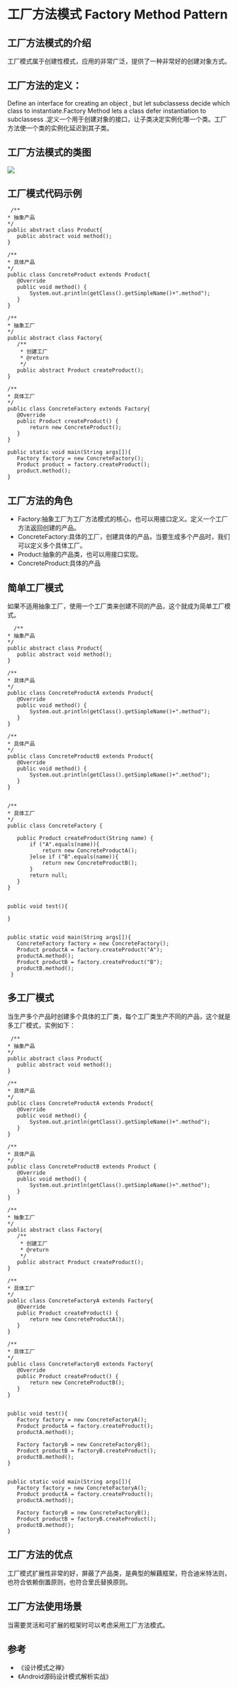 # 工厂方法模式 Factory Method Pattern

## 工厂方法模式的介绍

工厂模式属于创建性模式，应用的非常广泛，提供了一种非常好的创建对象方式。

## 工厂方法的定义：

   Define an interface for creating an object , but let subclassess decide which class to instantiate.Factory Method lets a class defer instantiation to subclassess .定义一个用于创建对象的接口，让子类决定实例化哪一个类。工厂方法使一个类的实例化延迟到其子类。
   
## 工厂方法模式的类图 
![](./res/factory.png)

## 工厂模式代码示例


```
 /**
* 抽象产品
*/
public abstract class Product{
   public abstract void method();
}

/**
* 具体产品
*/
public class ConcreteProduct extends Product{
   @Override
   public void method() {
       System.out.println(getClass().getSimpleName()+".method");
   }
}

/**
* 抽象工厂
*/
public abstract class Factory{
   /**
    * 创建工厂
    * @return
    */
   public abstract Product createProduct();
}

/**
* 具体工厂
*/
public class ConcreteFactory extends Factory{
   @Override
   public Product createProduct() {
       return new ConcreteProduct();
   }
}
    
public static void main(String args[]){
   Factory factory = new ConcreteFactory();
   Product product = factory.createProduct();
   product.method();
}
```
## 工厂方法的角色

* Factory:抽象工厂为工厂方法模式的核心，也可以用接口定义。定义一个工厂方法返回创建的产品。
* ConcreteFactory:具体的工厂，创建具体的产品，当要生成多个产品时，我们可以定义多个具体工厂。
* Product:抽象的产品类，也可以用接口实现。
* ConcreteProduct:具体的产品

## 简单工厂模式

如果不适用抽象工厂，使用一个工厂类来创建不同的产品，这个就成为简单工厂模式。


```
  /**
* 抽象产品
*/
public abstract class Product{
   public abstract void method();
}

/**
* 具体产品
*/
public class ConcreteProductA extends Product{
   @Override
   public void method() {
       System.out.println(getClass().getSimpleName()+".method");
   }
}

/**
* 具体产品
*/
public class ConcreteProductB extends Product{
   @Override
   public void method() {
       System.out.println(getClass().getSimpleName()+".method");
   }
}


/**
* 具体工厂
*/
public class ConcreteFactory {

   public Product createProduct(String name) {
       if ("A".equals(name)){
           return new ConcreteProductA();
       }else if ("B".equals(name)){
           return new ConcreteProductB();
       }
       return null;
   }
}


public void test(){
 
}


public static void main(String args[]){
   ConcreteFactory factory = new ConcreteFactory();
   Product productA = factory.createProduct("A");
   productA.method();
   Product productB = factory.createProduct("B");
   productB.method();    
 }
```

## 多工厂模式

当生产多个产品时创建多个具体的工厂类，每个工厂类生产不同的产品，这个就是多工厂模式，实例如下：

```
 /**
* 抽象产品
*/
public abstract class Product{
   public abstract void method();
}

/**
* 具体产品
*/
public class ConcreteProductA extends Product{
   @Override
   public void method() {
       System.out.println(getClass().getSimpleName()+".method");
   }
}

/**
* 具体产品
*/
public class ConcreteProductB extends Product {
   @Override
   public void method() {
       System.out.println(getClass().getSimpleName()+".method");
   }
}

/**
* 抽象工厂
*/
public abstract class Factory{
   /**
    * 创建工厂
    * @return
    */
   public abstract Product createProduct();
}

/**
* 具体工厂
*/
public class ConcreteFactoryA extends Factory{
   @Override
   public Product createProduct() {
       return new ConcreteProductA();
   }
}

/**
* 具体工厂
*/
public class ConcreteFactoryB extends Factory{
   @Override
   public Product createProduct() {
       return new ConcreteProductB();
   }
}


public void test(){
   Factory factory = new ConcreteFactoryA();
   Product productA = factory.createProduct();
   productA.method();

   Factory factoryB = new ConcreteFactoryB();
   Product productB = factoryB.createProduct();
   productB.method();
}


public static void main(String args[]){
   Factory factory = new ConcreteFactoryA();
   Product productA = factory.createProduct();
   productA.method();

   Factory factoryB = new ConcreteFactoryB();
   Product productB = factoryB.createProduct();
   productB.method();
}
```

## 工厂方法的优点

   工厂模式扩展性非常的好，屏蔽了产品类，是典型的解藕框架，符合迪米特法则，也符合依赖倒置原则，也符合里氏替换原则。
   
## 工厂方法使用场景

   当需要灵活和可扩展的框架时可以考虑采用工厂方法模式。
   
   
## 参考

* 《设计模式之禅》
* 《Android源码设计模式解析实战》
   

